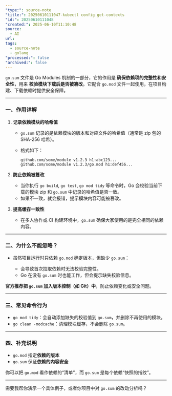 ```yaml
---
"type:": source-note
"title:": 20250610111047-kubectl config get-contexts
"id:": 20250610111048
"created:": 2025-06-10T11:10:48
source:
  - AI
url: 
tags:
  - source-note
  - golang
"processed:": false
"archived:": false
---
```

`go.sum` 文件是 Go Modules 机制的一部分，它的作用是 **确保依赖项的完整性和安全性**，用来 **校验模块下载后是否被篡改**。它配合 `go.mod` 文件一起使用，在项目构建、下载依赖时提供安全保障。

---

### 一、作用详解

1. **记录依赖模块的哈希值**

   * `go.sum` 记录的是依赖模块的版本和对应文件的哈希值（通常是 zip 包的 SHA-256 哈希）。
   * 格式如下：

     ```
     github.com/some/module v1.2.3 h1:abc123...
     github.com/some/module v1.2.3/go.mod h1:def456...
     ```

2. **防止依赖被篡改**

   * 当你执行 `go build`, `go test`, `go mod tidy` 等命令时，Go 会校验当前下载的模块 zip 和 `go.sum` 中记录的哈希值是否一致。
   * 如果不一致，就会报错，提示模块内容可能被篡改。

3. **提高缓存一致性**

   * 在多人协作或 CI 构建环境中，`go.sum` 确保大家使用的是完全相同的依赖内容。

---

### 二、为什么不能忽略？

* 虽然项目运行时只依赖 `go.mod` 确定版本，但缺少 `go.sum`：

  * 会导致首次拉取依赖时无法校验完整性。
  * Go 在没有 `go.sum` 时也能工作，但会提示缺失校验信息。

**官方推荐把 `go.sum` 加入版本控制（如 Git）中**，防止依赖变化或安全问题。

---

### 三、常见命令行为

* `go mod tidy`：会自动添加缺失的校验值到 `go.sum`，并删除不再使用的模块。
* `go clean -modcache`：清理模块缓存，不会删除 `go.sum`。

---

### 四、补充说明

* `go.mod` 指定**依赖的版本**
* `go.sum` 保证**依赖的内容安全**

你可以把 `go.mod` 看作依赖的“清单”，而 `go.sum` 是每个依赖“快照的指纹”。

---

需要我帮你演示一个具体例子，或者你项目中对 `go.sum` 的改动分析吗？
